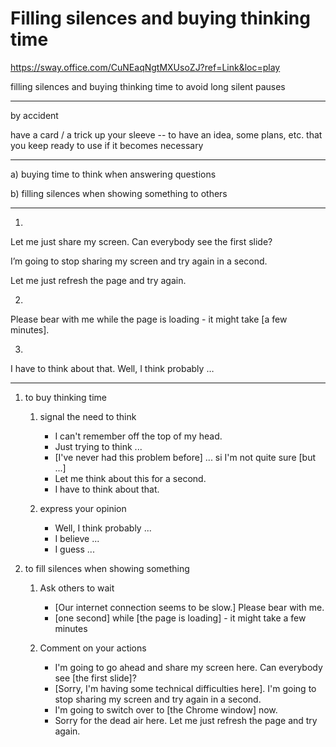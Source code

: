 # Filling silences and buying thinking time

https://sway.office.com/CuNEaqNgtMXUsoZJ?ref=Link&loc=play

filling silences and buying thinking time to avoid long silent pauses

***

by accident

have a card / a trick up your sleeve -- to have an idea, some plans, etc. that you keep ready to use if it becomes necessary

***

a) buying time to think when answering questions

b) filling silences when showing something to
others

***
1. 
Let me just share my screen. Can everybody see the first slide?

I’m going to stop sharing my screen and try again in a second.

Let me just refresh the page and try again.

2. 
Please bear with me while the page is loading - it might take [a few minutes].

3. 
I have to think about that.  Well, I think probably …

***

1. to buy thinking time
   1. signal the need to think
      - I can't remember off the top of my head.
      - Just trying to think ...
      - [I've never had this problem before] ... si I'm not quite sure [but ...]
      - Let me think about this for a second.
      - I have to think about that.

   2. express your opinion
      - Well, I think probably ...
      - I believe ...
      - I guess ...

2. to fill silences when showing something

   1. Ask others to wait
      - [Our internet connection seems to be slow.] Please bear with me.
      - [one second] while [the page is loading] - it might take a few minutes

   2. Comment on your actions
      - I'm going to go ahead and share my screen here. Can everybody see [the first slide]?
      - [Sorry, I'm having some technical difficulties here]. I'm going to stop sharing my screen and try again in a second.
      - I'm going to switch over to [the Chrome window] now.
      - Sorry for the dead air here. Let me just refresh the page and try again.

